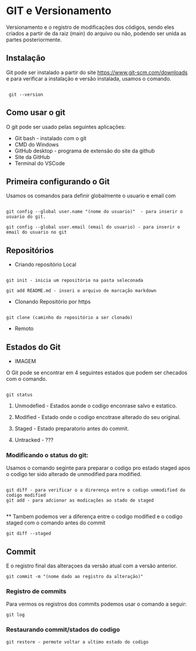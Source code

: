 # GIT e Versionamento 

Versionamento e o registro de modificações dos códigos, sendo eles criados a partir de da raiz (main) do arquivo ou não, podendo ser unida as partes posteriormente. 

## Instalação 

Git pode ser instalado a partir do site https://www.git-scm.com/downloads e para verificar a instalação e versão instalada, usamos o comando.

```

 git --version

```

## Como usar o git

O git pode ser usado pelas seguintes aplicações:

* Git bash - instalado com o git
* CMD do Windows
* GitHub desktop - programa de extensão do site da github
* Site da GitHub 
* Terminal do VSCode


## Primeira configurando o Git

Usamos os comandos para definir globalmente o usuario e email com 

```

git config --global user.name "(nome do usuario)"  - para inserir o usuario do git.

git config --global user.email (email do usuario) - para inserir o email do usuario no git

```

## Repositórios

* Criando repositório Local

```

git init - inicia um repositório na pasta seleconada

git add README.md - inseri o arquivo de marcação markdown

```

* Clonando Repositório por https

```

git clone (caminho do repositório a ser clonado)

```
* Remoto 

## Estados do Git

* IMAGEM
  
O Git pode se encontrar em 4 seguintes estados que podem ser checados com o comando.

```

git status

```

1. Unmodefied - Estados aonde o codigo enconrase salvo e estatico.
   
2. Modified - Estado onde o codigo encotrase alterado do seu original.

3. Staged - Estado preparatorio antes do commit.

4. Untracked - ???

### Modificando o status do git:

Usamos o comando seginte para preparar o codigo pro estado staged apos o codigo ter sido alterado de unmodified para modified.

```

git diff - para verificar o a direrença entre o codigo unmodified do codigo modified
git add - para adcionar as modicações ao stado de staged


```

** Tambem podemos ver a diferença entre o codigo modified e o codigo staged com o comando antes do commit

```
git diff --staged
```

## Commit

E o registro final das alteraçoes da versão atual com a versão anterior.

```
git commit -m "(nome dado ao registro da alteração)"
```
### Registro de commits

Para vermos os  registros dos commits podemos usar o comando a seguir:

```
git log
```
### Restaurando commit/stados do codigo

```
git restore - permote voltar a ultimo estado do codigo
```







